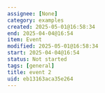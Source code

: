 ```yaml
---
assignee: [None]
category: examples
created: 2025-05-01@16:58:34
end: 2025-04-04@16:54
item: Event
modified: 2025-05-01@16:58:34
start: 2025-04-04@16:54
status: Not started
tags: [general]
title: event 2
uid: eb13163aca35e264
---
```



